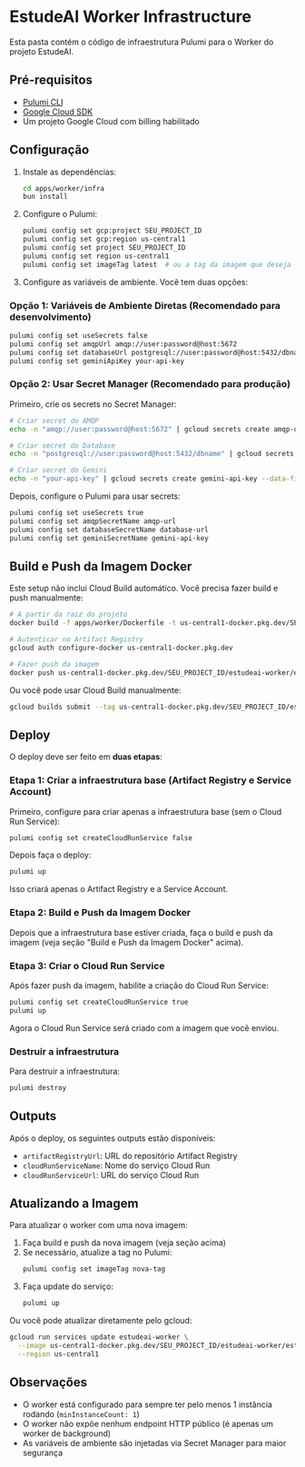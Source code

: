 # EstudeAI Worker Infrastructure

Esta pasta contém o código de infraestrutura Pulumi para o Worker do projeto EstudeAI.

## Pré-requisitos

- [Pulumi CLI](https://www.pulumi.com/docs/get-started/install/)
- [Google Cloud SDK](https://cloud.google.com/sdk/docs/install)
- Um projeto Google Cloud com billing habilitado

## Configuração

1. Instale as dependências:
   ```bash
   cd apps/worker/infra
   bun install
   ```

2. Configure o Pulumi:
   ```bash
   pulumi config set gcp:project SEU_PROJECT_ID
   pulumi config set gcp:region us-central1
   pulumi config set project SEU_PROJECT_ID
   pulumi config set region us-central1
   pulumi config set imageTag latest  # ou a tag da imagem que deseja usar
   ```

3. Configure as variáveis de ambiente. Você tem duas opções:

### Opção 1: Variáveis de Ambiente Diretas (Recomendado para desenvolvimento)

```bash
pulumi config set useSecrets false
pulumi config set amqpUrl amqp://user:password@host:5672
pulumi config set databaseUrl postgresql://user:password@host:5432/dbname
pulumi config set geminiApiKey your-api-key
```

### Opção 2: Usar Secret Manager (Recomendado para produção)

Primeiro, crie os secrets no Secret Manager:

```bash
# Criar secret do AMQP
echo -n "amqp://user:password@host:5672" | gcloud secrets create amqp-url --data-file=-

# Criar secret do Database
echo -n "postgresql://user:password@host:5432/dbname" | gcloud secrets create database-url --data-file=-

# Criar secret do Gemini
echo -n "your-api-key" | gcloud secrets create gemini-api-key --data-file=-
```

Depois, configure o Pulumi para usar secrets:

```bash
pulumi config set useSecrets true
pulumi config set amqpSecretName amqp-url
pulumi config set databaseSecretName database-url
pulumi config set geminiSecretName gemini-api-key
```

## Build e Push da Imagem Docker

Este setup não inclui Cloud Build automático. Você precisa fazer build e push manualmente:

```bash
# A partir da raiz do projeto
docker build -f apps/worker/Dockerfile -t us-central1-docker.pkg.dev/SEU_PROJECT_ID/estudeai-worker/estudeai-worker:latest .

# Autenticar no Artifact Registry
gcloud auth configure-docker us-central1-docker.pkg.dev

# Fazer push da imagem
docker push us-central1-docker.pkg.dev/SEU_PROJECT_ID/estudeai-worker/estudeai-worker:latest
```

Ou você pode usar Cloud Build manualmente:

```bash
gcloud builds submit --tag us-central1-docker.pkg.dev/SEU_PROJECT_ID/estudeai-worker/estudeai-worker:latest --file apps/worker/Dockerfile .
```

## Deploy

O deploy deve ser feito em **duas etapas**:

### Etapa 1: Criar a infraestrutura base (Artifact Registry e Service Account)

Primeiro, configure para criar apenas a infraestrutura base (sem o Cloud Run Service):

```bash
pulumi config set createCloudRunService false
```

Depois faça o deploy:

```bash
pulumi up
```

Isso criará apenas o Artifact Registry e a Service Account.

### Etapa 2: Build e Push da Imagem Docker

Depois que a infraestrutura base estiver criada, faça o build e push da imagem (veja seção "Build e Push da Imagem Docker" acima).

### Etapa 3: Criar o Cloud Run Service

Após fazer push da imagem, habilite a criação do Cloud Run Service:

```bash
pulumi config set createCloudRunService true
pulumi up
```

Agora o Cloud Run Service será criado com a imagem que você enviou.

### Destruir a infraestrutura

Para destruir a infraestrutura:

```bash
pulumi destroy
```

## Outputs

Após o deploy, os seguintes outputs estão disponíveis:

- `artifactRegistryUrl`: URL do repositório Artifact Registry
- `cloudRunServiceName`: Nome do serviço Cloud Run
- `cloudRunServiceUrl`: URL do serviço Cloud Run

## Atualizando a Imagem

Para atualizar o worker com uma nova imagem:

1. Faça build e push da nova imagem (veja seção acima)
2. Se necessário, atualize a tag no Pulumi:
   ```bash
   pulumi config set imageTag nova-tag
   ```
3. Faça update do serviço:
   ```bash
   pulumi up
   ```

Ou você pode atualizar diretamente pelo gcloud:

```bash
gcloud run services update estudeai-worker \
  --image us-central1-docker.pkg.dev/SEU_PROJECT_ID/estudeai-worker/estudeai-worker:latest \
  --region us-central1
```

## Observações

- O worker está configurado para sempre ter pelo menos 1 instância rodando (`minInstanceCount: 1`)
- O worker não expõe nenhum endpoint HTTP público (é apenas um worker de background)
- As variáveis de ambiente são injetadas via Secret Manager para maior segurança

